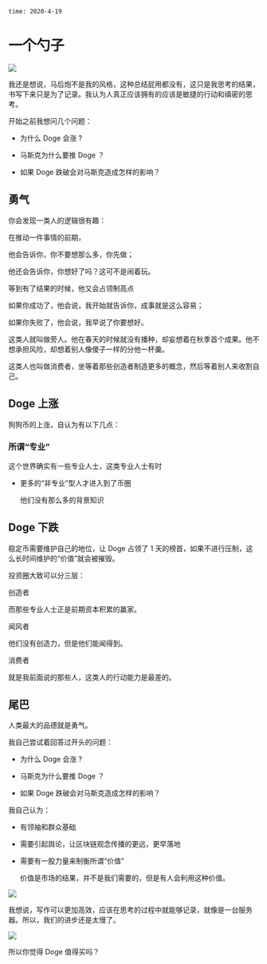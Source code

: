 ```
time: 2020-4-19
```



# 一个勺子

![](https://tva1.sinaimg.cn/large/008eGmZEly1gpopg3pkz2j32100l617f.jpg)



我还是想说，马后炮不是我的风格，这种总结屁用都没有，这只是我思考的结果，书写下来只是为了记录。我认为人真正应该拥有的应该是敏捷的行动和缜密的思考。



开始之前我想问几个问题：

- 为什么 Doge 会涨 ?

- 马斯克为什么要推 Doge ？
- 如果 Doge 跌破会对马斯克造成怎样的影响？

## 勇气

你会发现一类人的逻辑很有趣：



在推动一件事情的前期，

他会告诉你，你不要想那么多，你先做；

他还会告诉你，你想好了吗？这可不是闹着玩。



等到有了结果的时候，他又会占领制高点

如果你成功了，他会说，我开始就告诉你，成事就是这么容易；

如果你失败了，他会说，我早说了你要想好。



这类人就叫做旁人。他在春天的时候就没有播种，却妄想着在秋季首个成果。他不想承担风险，却想着别人像傻子一样的分他一杯羹。



这类人也叫做消费者，坐等着那些创造者制造更多的概念，然后等着别人来收割自己。

## Doge 上涨

狗狗币的上涨，自认为有以下几点：

### 所谓“专业”

这个世界确实有一些专业人士，这类专业人士有时

- 更多的“非专业”型人才进入到了币圈

  他们没有那么多的背景知识



## Doge 下跌

稳定币需要维护自己的地位，让 Doge 占领了 1 天的榜首，如果不进行压制，这么长时间维护的“价值”就会被摧毁。



投资圈大致可以分三层：

创造者

而那些专业人士正是前期资本积累的赢家。

闻风者

他们没有创造力，但是他们能闻得到。

消费者

就是我前面说的那些人，这类人的行动能力是最差的。





## 尾巴

人类最大的品德就是勇气。

我自己尝试着回答过开头的问题：

- 为什么 Doge 会涨 ?

- 马斯克为什么要推 Doge ？
- 如果 Doge 跌破会对马斯克造成怎样的影响？

我自己认为：

- 有领袖和群众基础

- 需要引起舆论，让区块链观念传播的更远，更早落地

- 需要有一股力量来制衡所谓“价值”

  价值是市场的结果，并不是我们需要的，但是有人会利用这种价值。

![](https://tva1.sinaimg.cn/large/008eGmZEly1gpoph105ioj30n01ds413.jpg)



我想说，写作可以更加高效，应该在思考的过程中就能够记录，就像是一台服务器。所以，我们的进步还是太慢了。

![](https://tva1.sinaimg.cn/large/008eGmZEly1gpopgvekhhj30n01dswgf.jpg)



所以你觉得 Doge 值得买吗？

